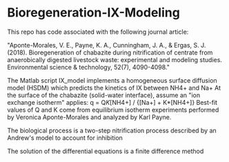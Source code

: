 # Bioregeneration-IX-Modeling

This repo has code associated with the following journal article: 

"Aponte-Morales, V. E., Payne, K. A., Cunningham, J. A., & Ergas, S. J. (2018). Bioregeneration of 
chabazite during nitrification of centrate from anaerobically digested livestock waste: experimental 
and modeling studies. Environmental science & technology, 52(7), 4090-4098."

The Matlab script IX_model implements a homogeneous surface diffusion model (HSDM)
which predicts the kinetics of IX between NH4+ and Na+
At the surface of the chabazite (solid-water interface), assume
an "ion exchange isotherm" applies:
q = Q*K*[NH4+] / {[Na+] + K*[NH4+]}
Best-fit values of Q and K come from equilibrium isotherm
experiments performed by Veronica Aponte-Morales and analyzed by
Karl Payne.

The biological process is a two-step nitrification process
described by an Andrew's model to account for inhibition 

The solution of the differential equations is a finite difference method

